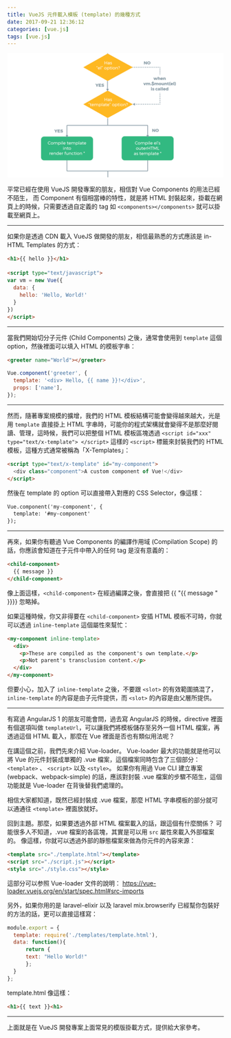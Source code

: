 ```yaml
---
title: VueJS 元件載入模板 (template) 的幾種方式
date: 2017-09-21 12:36:12
categories: [vue.js]
tags: [vue.js]
---
```


<img src="/static/img/vue-template.png">

平常已經在使用 VueJS 開發專案的朋友，相信對 Vue Components 的用法已經不陌生，
而 Component 有個相當棒的特性，就是將 HTML 封裝起來，掛載在網頁上的時候，只需要透過自定義的 tag 如 `<components></components>` 就可以掛載至網頁上。

<hr>

如果你是透過 CDN 載入 VueJS 做開發的朋友，相信最熟悉的方式應該是 in-HTML Templates 的方式：

``` html
<h1>{{ hello }}</h1>

<script type="text/javascript">
var vm = new Vue({
  data: {
    hello: 'Hello, World!'
  }
})
</script>
```

<hr>

當我們開始切分子元件 (Child Components) 之後，通常會使用到 `template` 這個 option，然後裡面可以填入 HTML 的模板字串：

``` html
<greeter name="World"></greeter>
```

``` javascript
Vue.component('greeter', {
  template: '<div> Hello, {{ name }}!</div>',
  props: ['name'],
});
```

<hr>

然而，隨著專案規模的擴增，我們的 HTML 模板結構可能會變得越來越大，光是用 `template` 直接掛上 HTML 字串時，可能你的程式架構就會變得不是那麼好閱讀、管理，這時候，我們可以把整個 HTML 模板區塊透過 `<script id="xxx" type="text/x-template"> </script>` 這樣的 `<script>` 標籤來封裝我們的 HTML 模板，這種方式通常被稱為「X-Templates」：

``` html
<script type="text/x-template" id="my-component">
  <div class="component">A custom component of Vue!</div>
</script>
```

然後在 template 的 option 可以直接帶入對應的 CSS Selector，像這樣：

``` html
Vue.component('my-component', {
  template: '#my-component'
});
```

<hr>

再來，如果你有聽過 Vue Components 的編譯作用域 (Compilation Scope) 的話，你應該會知道在子元件中帶入的任何 tag 是沒有意義的：

``` html
<child-component>
  {{ message }}
</child-component>
```

像上面這樣，`<child-component>` 在經過編譯之後，會直接把 {{ "{{ message " }}}} 忽略掉。

如果這種時候，你又非得要在 `<child-component>` 安插 HTML 模板不可時，你就可以透過 `inline-template` 這個屬性來幫忙：

``` html
<my-component inline-template>
  <div>
    <p>These are compiled as the component's own template.</p>
    <p>Not parent's transclusion content.</p>
  </div>
</my-component>
```

但要小心，加入了 `inline-template` 之後，不要跟 `<slot>` 的有效範圍搞混了，`inline-template` 的內容是由子元件提供，而 `<slot>` 的內容是由父層所提供。

<hr>

有寫過 AngularJS 1 的朋友可能會問，過去寫 AngularJS 的時候，directive 裡面有個選項叫做 `templateUrl`，可以讓我們將模板儲存至另外一個 HTML 檔案，再透過這個 HTML 載入，那麼在 Vue 裡面是否也有類似用法呢？

在講這個之前，我們先來介紹 Vue-loader。
Vue-loader 最大的功能就是他可以將 Vue 的元件封裝成單獨的 .vue 檔案，這個檔案同時包含了三個部分：`<template>` 、 `<script>` 以及 `<style>`。
如果你有用過 Vue CLI 建立專案 (webpack、webpack-simple) 的話，應該對封裝 .vue 檔案的步驟不陌生，這個功能就是 Vue-loader 在背後替我們處理的。

相信大家都知道，既然已經封裝成 .vue 檔案，那麼 HTML 字串模板的部分就可以通通往 `<template>` 裡面放就好。

回到主題。那麼，如果要透過外部 HTML 檔案載入的話，跟這個有什麼關係？
可能很多人不知道，.vue 檔案的各區塊，其實是可以用 `src` 屬性來載入外部檔案的。
像這樣，你就可以透過外部的靜態檔案來做為你元件的內容來源：

``` html
<template src="./template.html"></template>
<script src="./script.js"></script>
<style src="./style.css"></style>
```

這部分可以参照 Vue-loader 文件的說明： https://vue-loader.vuejs.org/en/start/spec.html#src-imports

另外，如果你用的是 laravel-elixir 以及 laravel mix.browserify 已經幫你包裝好的方法的話，更可以直接這樣寫：

``` javascript
module.export = {
  template: require('./templates/template.html'),
  data: function(){
      return {
      text: "Hello World!"
      };
  }
};
```

template.html 像這樣：

``` html
<h1>{{ text }}<h1>
```

<hr>

上面就是在 VueJS 開發專案上面常見的模版掛載方式，提供給大家參考。

